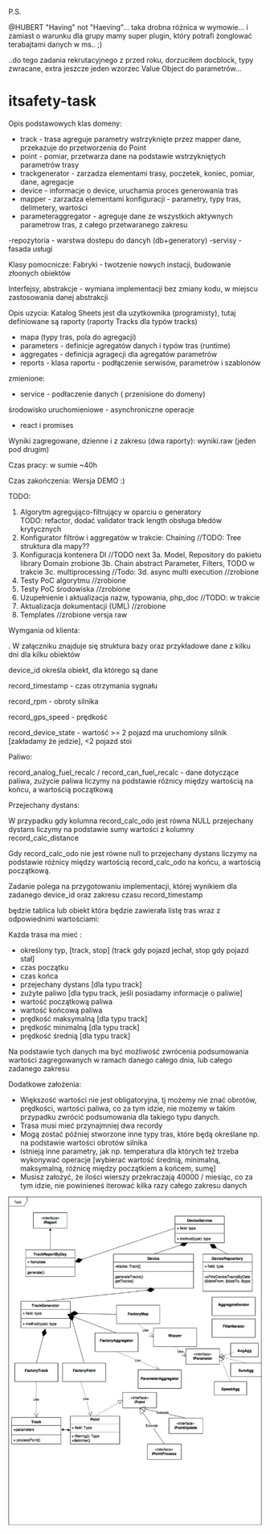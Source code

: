 P.S.

@HUBERT   "Having" not "Haeving"... taka drobna różnica w wymowie... i zamiast o  warunku dla grupy mamy super plugin, który potrafi żonglować terabajtami danych w ms..  ;)

..do tego zadania rekrutacyjnego z przed roku, dorzuciłem docblock, typy zwracane, extra jeszcze jeden wzorzec Value Object do parametrów...

# itsafety-task

Opis podstawowych klas domeny:

- track  - trasa agreguje parametry wstrzyknięte przez mapper dane, przekazuje do przetworzenia do Point
- point -  pomiar, przetwarza dane na podstawie wstrzykniętych parametrów trasy
- trackgenerator  - zarzadza elementami trasy, poczetek, koniec, pomiar, dane, agregacje
- device - informacje o device, uruchamia proces generowania tras
- mapper - zarzadza elementami konfiguracji - parametry, typy tras, delimetery, wartości
- parameteraggregator - agreguje dane ze wszystkich aktywnych parametrow tras, z całego przetwaranego zakresu

-repozytoria - warstwa dostepu do dancyh (db+generatory)
-servisy - fasada usługi

Klasy pomocnicze:
Fabryki - twotzenie nowych instacji, budowanie złoonych obiektów

Interfejsy, abstrakcje - wymiana implementacji bez zmiany kodu, w miejscu zastosowania danej abstrakcji


Opis uzycia:
Katalog Sheets jest dla uzytkownika (programisty), tutaj definiowane są raporty (raporty Tracks dla typów tracks)
- mapa (typy tras, pola do agregacji)
- parameters - definicje agregatów danych  i typów tras (runtime)
- aggregates - definicja agragecji dla agregatów parametrów
- reports -  klasa raportu - podłączenie serwisów, parametrów i szablonów

zmienione:
-  service -  podłaczenie danych ( przenisione do domeny)

środowisko uruchomieniowe - asynchroniczne operacje
- react i promises

Wyniki zagregowane, dzienne i z zakresu (dwa raporty): wyniki.raw  (jeden pod drugim)

Czas pracy:  w sumie ~40h

Czas zakończenia: Wersja DEMO :)

TODO:
1. Algorytm agregująco-filtrujący w oparciu o generatory   
TODO: refactor, dodać  validator track length obsługa błedów krytycznych
2. Konfigurator filtrów i aggregatów   w trakcie:  Chaining   //TODO: Tree struktura dla mapy??
3. Konfiguracja kontenera DI //TODO  next
3a. Model, Repository do pakietu library Domain  zrobione
3b. Chain abstract Parameter, Filters,  TODO  w trakcie
3c. multiprocessing  //Todo:
3d. async multi execution  //zrobione
4. Testy PoC algorytmu    //zrobione
5. Testy PoC środowiska  //zrobione
6. Uzupełnienie i aktualizacja nazw, typowania, php_doc //TODO: w trakcie
7. Aktualizacja dokumentacji (UML)  //zrobione
8. Templates   //zrobione versja raw



Wymgania od klienta:

. W załączniku znajduje się struktura bazy oraz przykładowe dane z 
kilku dni dla kilku obiektów

device_id określa obiekt, dla którego są dane

record_timestamp - czas otrzymania sygnału

record_rpm - obroty silnika

record_gps_speed - prędkość

record_device_state - wartość >= 2 pojazd ma uruchomiony silnik 
[zakładamy że jedzie], <2 pojazd stoi

Paliwo:

record_analog_fuel_recalc / record_can_fuel_recalc - dane dotyczące 
paliwa, zużycie paliwa liczymy na podstawie różnicy między wartością na 
końcu, a wartością początkową

Przejechany dystans:

W przypadku gdy kolumna record_calc_odo jest równa NULL przejechany 
dystans liczymy na podstawie sumy wartości z kolumny record_calc_distance

Gdy record_calc_odo nie jest równe null to przejechany dystans liczymy 
na podstawie różnicy między wartością record_calc_odo na końcu, a 
wartością początkową.


Zadanie polega na przygotowaniu implementacji, której wynikiem dla 
zadanego device_id oraz zakresu czasu record_timestamp

będzie tablica lub obiekt która będzie zawierała listę tras wraz z 
odpowiednimi wartościami:

Każda trasa ma mieć :
- określony typ, [track, stop] (track gdy pojazd jechał, stop gdy pojazd 
stał]
- czas początku
- czas końca
- przejechany dystans  [dla typu track]
- zużyte paliwo [dla typu track, jeśli posiadamy informacje o paliwie]
- wartość początkową paliwa
- wartość końcową paliwa
- prędkość maksymalną [dla typu track]
- prędkość minimalną [dla typu track]
- prędkość średnią [dla typu track]

Na podstawie tych danych ma być możliwość zwrócenia podsumowania 
wartości zagregowanych w ramach danego całego dnia, lub całego zadanego 
zakresu


Dodatkowe założenia:
- Większość wartości nie jest obligatoryjna, tj możemy nie znać obrotów, 
prędkości, wartości paliwa, co za tym idzie, nie możemy w takim 
przypadku zwrócić podsumowania dla takiego typu danych.
- Trasa musi mieć przynajmniej dwa recordy
- Mogą zostać później stworzone inne typy tras, które będą określane np. 
na podstawie wartości obrotów silnika
- Istnieją inne parametry, jak np. temperatura dla których też trzeba 
wykonywać operacje [wybierać wartość średnią, minimalną, maksymalną, 
różnicę między początkiem a końcem, sumę]
- Musisz założyć, że ilości wierszy przekraczają 40000 / miesiąc, co za 
tym idzie, nie powinieneś iterować kilka razy całego zakresu danych





![img](https://github.com/mariuszmilko/itsafety-task/blob/master/itsafety.png)

